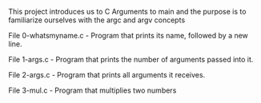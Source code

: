 This project introduces us to C Arguments to main and the purpose is to familiarize ourselves with the argc and argv concepts

File 0-whatsmyname.c - Program that prints its name, followed by a new line.

File 1-args.c - Program that prints the number of arguments passed into it.

File 2-args.c - Program that prints all arguments it receives.

File 3-mul.c - Program that multiplies two numbers
